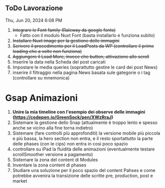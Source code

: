## ToDo Lavorazione

Thu, Jun 20, 2024 6:08 PM

1. ~~Integrare le Font family (Raleway da google fonts)~~
    * Fatto con il modulo Nuxt Font (basta installarlo e funziona subito)
2. ~~Installare Nuxt image per la gestione delle immagini~~
3. ~~Scrivere il procedimento per il LoadPosts da WP (controllare il primo loading che a volte non funziona)~~
4. ~~Aggiungere il Load More, invece che button, attivazione allo scroll~~
5. Inserire la data nella Scheda dei post caricati
6. Impostare le media queries (soprattutto gestire le card dei post News)
7. inserire il filtraggio nella pagina News basata sule gategorie o i tag (controllare su mnemonica)

# Gsap Animazioni

1. **Unire la mia timeline con l'esempio dei observe delle immagini (https://codepen.io/GreenSock/pen/XWzRraJ)**
2. Sistemare la gestione dello Snap (attualmente è troppo lento e spesso anche se vicino alla fine torna indietro)
3. Sistemare (fare controlli più approfonditi) la versione mobile più piccola e più bassa, la hero section non entra, e il resto sportattutto la parte delle phases (con le cips) non entra in così poco spazio
4. controllare su iPad la fluidità delle animazioni (eventualmente testare scrollSmoother versione a pagamento)
5. Sistemare la zona del content di Modules
6. Inventare la zona content di phases
7. Studiare una soluzione per il poco spazio del content Pahses e come potrebbe avvenira la transizione delle scritte pre, production, post e market